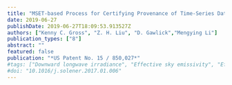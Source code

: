 ```yaml
---
title: "MSET-based Process for Certifying Provenance of Time-Series Data in a Time-Series Database"
date: 2019-06-27
publishDate: 2019-06-27T18:09:53.913527Z
authors: ["Kenny C. Gross", "Z. H. Liu", "D. Gawlick","Mengying Li"]
publication_types: ["8"]
abstract: ""
featured: false
publication: "*US Patent No. 15 / 850,027*"
#tags: ["Downward longwave irradiance", "Effective sky emissivity", "Effective sky temperature", "Parametric modeling"]
#doi: "10.1016/j.solener.2017.01.006"
---
```

